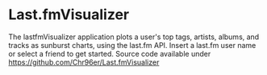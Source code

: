# Last.fmVisualizer

The lastfmVisualizer application plots a user's top tags, artists, albums, and tracks as sunburst charts, using the last.fm API. Insert a last.fm user name or select a friend to get started. Source code available under https://github.com/Chr96er/Last.fmVisualizer
